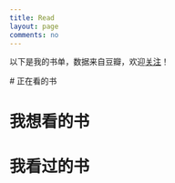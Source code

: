 ```yaml
---
title: Read
layout: page
comments: no
---
```


<p>以下是我的书单，数据来自豆瓣，欢迎<a href="http://www.douban.com/people/dechinkey/">关注</a>！</p>
# 正在看的书

<script type="text/javascript" src="http://www.douban.com/service/badge/dechinkey/?selection=latest&picsize=small&hideself=on&show=dolist&n=16&hidelogo=on&cat=book&columns=4"></script> 
# 我想看的书

<script type="text/javascript" src="http://www.douban.com/service/badge/dechinkey/?selection=latest&picsize=small&hideself=on&show=wishlist&n=16&hidelogo=on&cat=book&columns=4"></script> 
# 我看过的书

<script type="text/javascript" src="http://www.douban.com/service/badge/dechinkey/?selection=latest&picsize=small&hideself=on&show=collection&n=16&hidelogo=on&cat=book&columns=4"></script>